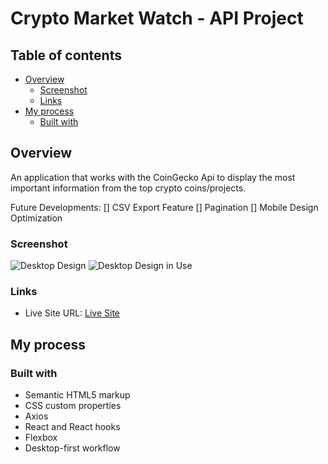 # Crypto Market Watch - API Project

## Table of contents

- [Overview](#overview)
  - [Screenshot](#screenshot)
  - [Links](#links)
- [My process](#my-process)
  - [Built with](#built-with)

## Overview

An application that works with the CoinGecko Api to display the most important information from the top crypto coins/projects.

Future Developments:
[] CSV Export Feature
[] Pagination
[] Mobile Design Optimization

### Screenshot

![Desktop Design](images/screenshot.PNG)
![Desktop Design in Use](images/screenshot2.PNG)

### Links

- Live Site URL: [Live Site](https://jovial-swartz-68f10e.netlify.app/)

## My process

### Built with

- Semantic HTML5 markup
- CSS custom properties
- Axios
- React and React hooks
- Flexbox
- Desktop-first workflow

